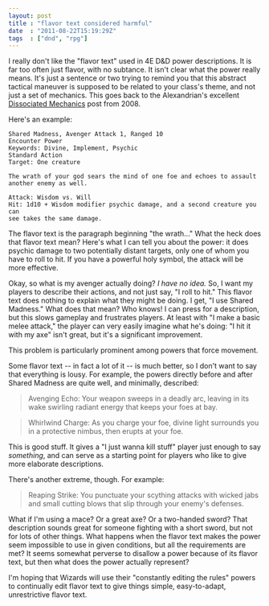 ```yaml
---
layout: post
title : "flavor text considered harmful"
date  : "2011-08-22T15:19:29Z"
tags  : ["dnd", "rpg"]
---
```

I really don't like the "flavor text" used in 4E D&D power descriptions.  It is
far too often just flavor, with no subtance.  It isn't clear what the power
really means.  It's just a sentence or two trying to remind you that this
abstract tactical maneuver is supposed to be related to your class's theme, and
not just a set of mechanics.  This goes back to the Alexandrian's excellent
[Dissociated
Mechanics](http://thealexandrian.net/creations/misc/dissociated-mechanics.html)
post from 2008.

Here's an example:

    Shared Madness, Avenger Attack 1, Ranged 10
    Encounter Power
    Keywords: Divine, Implement, Psychic
    Standard Action
    Target: One creature

    The wrath of your god sears the mind of one foe and echoes to assault
    another enemy as well.

    Attack: Wisdom vs. Will
    Hit: 1d10 + Wisdom modifier psychic damage, and a second creature you can
    see takes the same damage.

The flavor text is the paragraph beginning "the wrath…"  What the heck does
that flavor text mean?  Here's what I can tell you about the power:  it does
psychic damage to two potentially distant targets, only one of whom you have to
roll to hit.  If you have a powerful holy symbol, the attack will be more
effective.

Okay, so what is my avenger actually doing?  *I have no idea.*  So, I want my
players to describe their actions, and not just say, "I roll to hit."  This
flavor text does nothing to explain what they might be doing.  I get, "I use
Shared Madness."  What does that mean?  Who knows!  I can press for a
description, but this slows gameplay and frustrates players.  At least with "I
make a basic melee attack," the player can very easily imagine what he's doing:
"I hit it with my axe" isn't great, but it's a significant improvement.

This problem is particularly prominent among powers that force movement.

Some flavor text -- in fact a lot of it -- is much better, so I don't want to
say that everything is lousy.  For example, the powers directly before and
after Shared Madness are quite well, and minimally, described:

> Avenging Echo: Your weapon sweeps in a deadly arc, leaving in its wake
> swirling radiant energy that keeps your foes at bay.

> Whirlwind Charge: As you charge your foe, divine light surrounds you in a
> protective nimbus, then erupts at your foe.

This is good stuff.  It gives a "I just wanna kill stuff" player just enough to
say *something*, and can serve as a starting point for players who like to give more elaborate descriptions.

There's another extreme, though.  For example:

> Reaping Strike:  You punctuate your scything attacks with wicked jabs and
> small cutting blows that slip through your enemy's defenses.

What if I'm using a mace?  Or a great axe?  Or a two-handed sword?  That
description sounds great for someone fighting with a short sword, but not for
lots of other things.  What happens when the flavor text makes the power seem
impossible to use in given conditions, but all the requirements are met?  It
seems somewhat perverse to disallow a power because of its flavor text, but
then what does the power actually represent?

I'm hoping that Wizards will use their "constantly editing the rules" powers to
continually edit flavor text to give things simple, easy-to-adapt,
unrestrictive flavor text.

